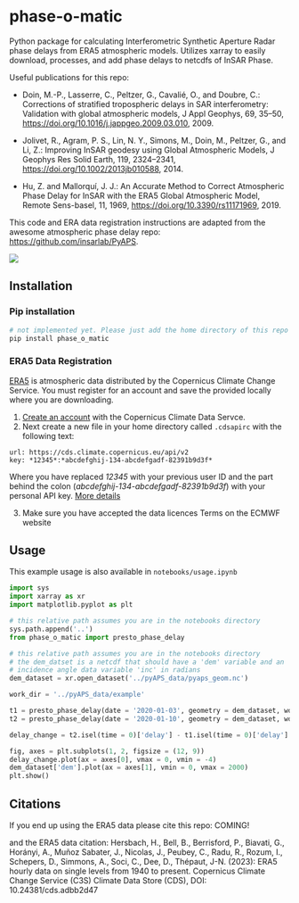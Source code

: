 # phase-o-matic
Python package for calculating Interferometric Synthetic Aperture Radar phase delays from ERA5 atmospheric models. Utilizes xarray to easily download, processes, and add phase delays to netcdfs of InSAR Phase. 

Useful publications for this repo:
 - Doin, M.-P., Lasserre, C., Peltzer, G., Cavalié, O., and Doubre, C.: Corrections of stratified tropospheric delays in SAR interferometry: Validation with global atmospheric models, J Appl Geophys, 69, 35–50, https://doi.org/10.1016/j.jappgeo.2009.03.010, 2009.

 - Jolivet, R., Agram, P. S., Lin, N. Y., Simons, M., Doin, M., Peltzer, G., and Li, Z.: Improving InSAR geodesy using Global Atmospheric Models, J Geophys Res Solid Earth, 119, 2324–2341, https://doi.org/10.1002/2013jb010588, 2014.

 - Hu, Z. and Mallorquí, J. J.: An Accurate Method to Correct Atmospheric Phase Delay for InSAR with the ERA5 Global Atmospheric Model, Remote Sens-basel, 11, 1969, https://doi.org/10.3390/rs11171969, 2019.

This code and ERA data registration instructions are adapted from the awesome atmospheric phase delay repo: https://github.com/insarlab/PyAPS.

<img src="https://github.com/ZachKeskinen/phase-o-matic/blob/main/images/pyaps_phaseo_compare.png">

## Installation

### Pip installation
```bash
# not implemented yet. Please just add the home directory of this repo to your path
pip install phase_o_matic
```

### ERA5 Data Registration

[ERA5](https://cds.climate.copernicus.eu/cdsapp#!/dataset/reanalysis-era5-single-levels) is atmospheric data distributed by the Copernicus Climate Change Service. You must register for an account and save the provided locally where you are downloading.

1. [Create an account](https://cds.climate.copernicus.eu/user/register) with the Copernicus Climate Data Servce.
2. Next create a new file in your home directory called `.cdsapirc` with the following text:

```
url: https://cds.climate.copernicus.eu/api/v2
key: *12345*:*abcdefghij-134-abcdefgadf-82391b9d3f*
```

Where you have replaced *12345* with your previous user ID and the part behind the colon (*abcdefghij-134-abcdefgadf-82391b9d3f*) with your personal API key. [More details](https://cds.climate.copernicus.eu/api-how-to)

3. Make sure you have accepted the data licences Terms on the ECMWF website

## Usage

This example usage is also available in `notebooks/usage.ipynb`

```python
import sys
import xarray as xr
import matplotlib.pyplot as plt

# this relative path assumes you are in the notebooks directory
sys.path.append('..')
from phase_o_matic import presto_phase_delay

# this relative path assumes you are in the notebooks directory
# the dem_datset is a netcdf that should have a 'dem' variable and an
# incidence angle data variable 'inc' in radians
dem_dataset = xr.open_dataset('../pyAPS_data/pyaps_geom.nc')

work_dir = '../pyAPS_data/example'

t1 = presto_phase_delay(date = '2020-01-03', geometry = dem_dataset, work_dir = work_dir, wavelength = 0.238403545)
t2 = presto_phase_delay(date = '2020-01-10', geometry = dem_dataset, work_dir = work_dir, wavelength = 0.238403545)

delay_change = t2.isel(time = 0)['delay'] - t1.isel(time = 0)['delay']

fig, axes = plt.subplots(1, 2, figsize = (12, 9))
delay_change.plot(ax = axes[0], vmax = 0, vmin = -4)
dem_dataset['dem'].plot(ax = axes[1], vmin = 0, vmax = 2000)
plt.show()
```

## Citations

If you end up using the ERA5 data please cite this repo:
COMING!

and the ERA5 data citation:
Hersbach, H., Bell, B., Berrisford, P., Biavati, G., Horányi, A., Muñoz Sabater, J., Nicolas, J., Peubey, C., Radu, R., Rozum, I., Schepers, D., Simmons, A., Soci, C., Dee, D., Thépaut, J-N. (2023): ERA5 hourly data on single levels from 1940 to present. Copernicus Climate Change Service (C3S) Climate Data Store (CDS), DOI: 10.24381/cds.adbb2d47
